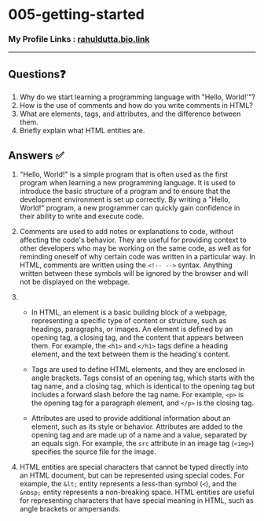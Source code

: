 # 005-getting-started

### My Profile Links : [rahuldutta.bio.link](https://rahuldutta.bio.link)

---

## Questions❓

1. Why do we start learning a programming language with "Hello, World!'"?
2. How is the use of comments and how do you write comments in HTML?
3. What are elements, tags, and attributes, and the difference between them.
4. Briefly explain what HTML entities are.

## Answers ✅

1. "Hello, World!" is a simple program that is often used as the first program when learning a new programming language. It is used to introduce the basic structure of a program and to ensure that the development environment is set up correctly. By writing a "Hello, World!" program, a new programmer can quickly gain confidence in their ability to write and execute code.

2. Comments are used to add notes or explanations to code, without affecting the code's behavior. They are useful for providing context to other developers who may be working on the same code, as well as for reminding oneself of why certain code was written in a particular way. In HTML, comments are written using the `<!-- -->` syntax. Anything written between these symbols will be ignored by the browser and will not be displayed on the webpage.

3. - In HTML, an element is a basic building block of a webpage, representing a specific type of content or structure, such as headings, paragraphs, or images. An element is defined by an opening tag, a closing tag, and the content that appears between them. For example, the `<h1>` and `</h1>` tags define a heading element, and the text between them is the heading's content.

    - Tags are used to define HTML elements, and they are enclosed in angle brackets. Tags consist of an opening tag, which starts with the tag name, and a closing tag, which is identical to the opening tag but includes a forward slash before the tag name. For example, `<p>` is the opening tag for a paragraph element, and `</p>` is the closing tag.

    - Attributes are used to provide additional information about an element, such as its style or behavior. Attributes are added to the opening tag and are made up of a name and a value, separated by an equals sign. For example, the `src` attribute in an image tag (`<img>`) specifies the source file for the image.

4. HTML entities are special characters that cannot be typed directly into an HTML document, but can be represented using special codes. For example, the `&lt;` entity represents a less-than symbol (`<`), and the `&nbsp;` entity represents a non-breaking space. HTML entities are useful for representing characters that have special meaning in HTML, such as angle brackets or ampersands.